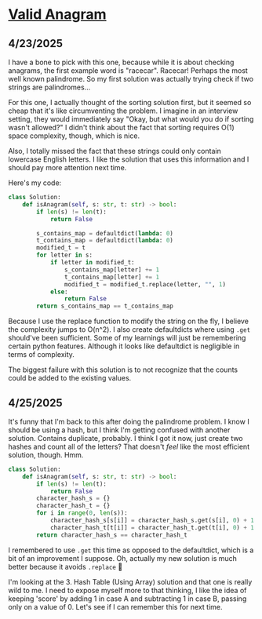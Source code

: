 # [Valid Anagram](https://neetcode.io/problems/is-anagram)

## 4/23/2025

I have a bone to pick with this one, because while it is about checking anagrams, the first example word is "racecar". Racecar! Perhaps the most well known palindrome. So my first solution was actually trying check if two strings are palindromes...

For this one, I actually thought of the sorting solution first, but it seemed so cheap that it's like circumventing the problem. I imagine in an interview setting, they would immediately say "Okay, but what would you do if sorting wasn't allowed?" I didn't think about the fact that sorting requires O(1) space complexity, though, which is nice.

Also, I totally missed the fact that these strings could only contain lowercase English letters. I like the solution that uses this information and I should pay more attention next time.

Here's my code:

```python
class Solution:
    def isAnagram(self, s: str, t: str) -> bool:
        if len(s) != len(t):
            return False

        s_contains_map = defaultdict(lambda: 0)
        t_contains_map = defaultdict(lambda: 0)
        modified_t = t
        for letter in s:
            if letter in modified_t:
                s_contains_map[letter] += 1
                t_contains_map[letter] += 1
                modified_t = modified_t.replace(letter, "", 1)
            else:
                return False
        return s_contains_map == t_contains_map

```

Because I use the replace function to modify the string on the fly, I believe the complexity jumps to O(n^2). I also create defaultdicts where using `.get` should've been sufficient. Some of my learnings will just be remembering certain python features. Although it looks like defaultdict is negligible in terms of complexity.

The biggest failure with this solution is to not recognize that the counts could be added to the existing values.

## 4/25/2025

It's funny that I'm back to this after doing the palindrome problem. I know I should be using a hash, but I think I'm getting confused with another solution. Contains duplicate, probably. I think I got it now, just create two hashes and count all of the letters? That doesn't _feel_ like the most efficient solution, though. Hmm.

```python
class Solution:
    def isAnagram(self, s: str, t: str) -> bool:
        if len(s) != len(t):
            return False
        character_hash_s = {}
        character_hash_t = {}
        for i in range(0, len(s)):
            character_hash_s[s[i]] = character_hash_s.get(s[i], 0) + 1
            character_hash_t[t[i]] = character_hash_t.get(t[i], 0) + 1
        return character_hash_s == character_hash_t

```

I remembered to use `.get` this time as opposed to the defaultdict, which is a bit of an improvement I suppose. Oh, actually my new solution is much better because it avoids `.replace` :clap:

I'm looking at the 3. Hash Table (Using Array) solution and that one is really wild to me. I need to expose myself more to that thinking, I like the idea of keeping 'score' by adding 1 in case A and subtracting 1 in case B, passing only on a value of 0. Let's see if I can remember this for next time.
